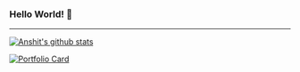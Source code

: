 ### Hello World! 👋

---

[![Anshit's github stats](https://github-readme-stats.vercel.app/api?username=anshit01&hide=issues&count_private=true&show_icons=true&include_all_commits=true)](https://github.com/anshit01)

[![Portfolio Card](https://github-readme-stats.vercel.app/api/pin/?username=anshit01&repo=anshit01.github.io)](https://anshit01.github.io)

<!--
**Anshit01/Anshit01** is a ✨ _special_ ✨ repository because its `README.md` (this file) appears on your GitHub profile.

Here are some ideas to get you started:

- 🔭 I’m currently working on ...
- 🌱 I’m currently learning ...
- 👯 I’m looking to collaborate on ...
- 🤔 I’m looking for help with ...
- 💬 Ask me about ...
- 📫 How to reach me: ...
- 😄 Pronouns: ...
- ⚡ Fun fact: ...
-->
